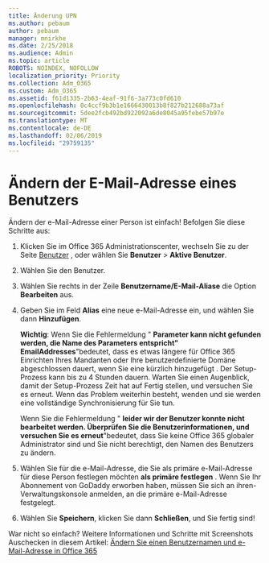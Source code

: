 ```yaml
---
title: Änderung UPN
ms.author: pebaum
author: pebaum
manager: mnirkhe
ms.date: 2/25/2018
ms.audience: Admin
ms.topic: article
ROBOTS: NOINDEX, NOFOLLOW
localization_priority: Priority
ms.collection: Adm_O365
ms.custom: Adm_O365
ms.assetid: f61d1335-2b63-4eaf-91f6-3a773c0fd610
ms.openlocfilehash: 0c4ccf9b3b1e1666430013b8f827b212688a73af
ms.sourcegitcommit: 5dee2fcb492bd922092a6de8045a95febe57b97e
ms.translationtype: MT
ms.contentlocale: de-DE
ms.lasthandoff: 02/06/2019
ms.locfileid: "29759135"
---
```

# <a name="change-a-users-email-address"></a>Ändern der E-Mail-Adresse eines Benutzers

Ändern der e-Mail-Adresse einer Person ist einfach! Befolgen Sie diese Schritte aus:
  
1. Klicken Sie im Office 365 Administrationscenter, wechseln Sie zu der Seite [Benutzer](https://go.microsoft.com/fwlink/p/?linkid=834822) , oder wählen Sie **Benutzer** \> **Aktive Benutzer**.
    
2. Wählen Sie den Benutzer.
    
3. Wählen Sie rechts in der Zeile **Benutzername/E-Mail-Aliase** die Option **Bearbeiten** aus.
    
4. Geben Sie im Feld **Alias** eine neue e-Mail-Adresse ein, und wählen Sie dann **Hinzufügen**.
    
    **Wichtig**: Wenn Sie die Fehlermeldung " **Parameter kann nicht gefunden werden, die Name des Parameters entspricht" EmailAddresses**"bedeutet, dass es etwas längere für Office 365 Einrichten Ihres Mandanten oder Ihre benutzerdefinierte Domäne abgeschlossen dauert, wenn Sie eine kürzlich hinzugefügt . Der Setup-Prozess kann bis zu 4 Stunden dauern. Warten Sie einen Augenblick, damit der Setup-Prozess Zeit hat auf Fertig stellen, und versuchen Sie es erneut. Wenn das Problem weiterhin besteht, wenden und sie werden eine vollständige Synchronisierung für Sie tun.
    
    Wenn Sie die Fehlermeldung " **leider wir der Benutzer konnte nicht bearbeitet werden. Überprüfen Sie die Benutzerinformationen, und versuchen Sie es erneut**"bedeutet, dass Sie keine Office 365 globaler Administrator sind und Sie nicht berechtigt, den Namen des Benutzers zu ändern.
    
5. Wählen Sie für die e-Mail-Adresse, die Sie als primäre e-Mail-Adresse für diese Person festlegen möchten **als primäre festlegen** . Wenn Sie Ihr Abonnement von GoDaddy erworben haben, müssen Sie sich an ihren-Verwaltungskonsole anmelden, an die primäre e-Mail-Adresse festgelegt. 
    
6. Wählen Sie **Speichern**, klicken Sie dann **Schließen**, und Sie fertig sind!
    
War nicht so einfach? Weitere Informationen und Schritte mit Screenshots Auschecken in diesem Artikel: [Ändern Sie einen Benutzernamen und e-Mail-Adresse in Office 365](https://support.office.com/article/Change-a-user-name-and-email-address-in-Office-365-fb5ac074-e203-4e1f-9843-b9d1a3e03297.aspx)
  

